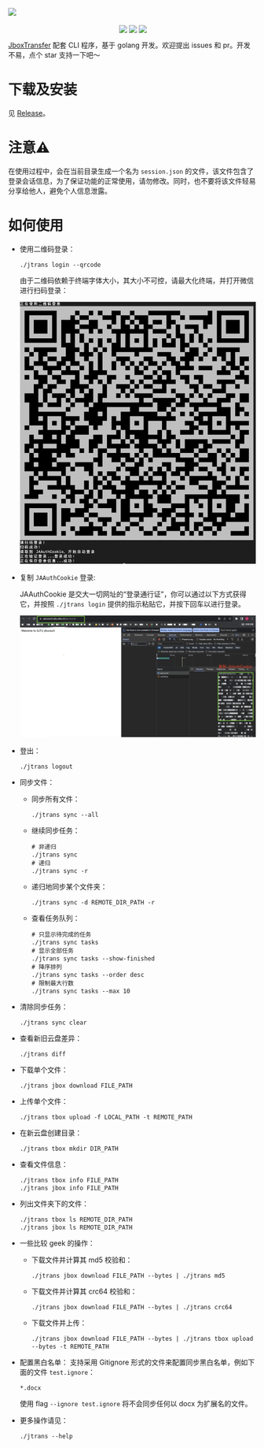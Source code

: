 ![](https://s2.loli.net/2023/10/18/RHFsPnmcJ5IUWAE.png)
<p align="center">
  <img align="center" src="https://img.shields.io/badge/go-1.19-blue" alt="">
  <img align="center" src="https://img.shields.io/github/stars/Okabe-Rintarou-0/JboxTransferCLI" /> 
  <img align="center" src="https://img.shields.io/github/v/release/Okabe-Rintarou-0/JboxTransferCLI?include_prereleases" /> 
  <img align="center" src="https://img.shields.io/github/downloads/Okabe-Rintarou-0/JboxTransferCLI/total" />
</p>

[JboxTransfer](https://github.com/1357310795/JboxTransfer) 配套 CLI 程序，基于 golang 开发。欢迎提出 issues 和 pr。开发不易，点个 star 支持一下吧～

# 下载及安装

见 [Release](https://github.com/Okabe-Rintarou-0/JboxTransferCLI/releases)。

# 注意⚠️
在使用过程中，会在当前目录生成一个名为 `session.json` 的文件，该文件包含了登录会话信息，为了保证功能的正常使用，请勿修改。同时，也不要将该文件轻易分享给他人，避免个人信息泄露。

# 如何使用

+ 使用二维码登录：

    ```shell
    ./jtrans login --qrcode
    ```

    由于二维码依赖于终端字体大小，其大小不可控，请最大化终端，并打开微信进行扫码登录：
    
    ![login](./images/login_w_qrcode.png)

+ 复制 `JAAuthCookie` 登录:

    JAAuthCookie 是交大一切网址的“登录通行证”，你可以通过以下方式获得它，并按照 `./jtrans login` 提供的指示粘贴它，并按下回车以进行登录。

    ![login](./images/login_w_cookie.png)

+ 登出：

    ```shell
    ./jtrans logout
    ```

+ 同步文件：
  + 同步所有文件：
  
    ```shell
    ./jtrans sync --all
    ```

  + 继续同步任务：
    ```shell
    # 非递归
    ./jtrans sync
    # 递归
    ./jtrans sync -r
    ```

  + 递归地同步某个文件夹：

    ```shell
    ./jtrans sync -d REMOTE_DIR_PATH -r
    ```

  + 查看任务队列：
    ```shell
    # 只显示待完成的任务
    ./jtrans sync tasks
    # 显示全部任务
    ./jtrans sync tasks --show-finished
    # 降序排列
    ./jtrans sync tasks --order desc
    # 限制最大行数
    ./jtrans sync tasks --max 10
    ```


+ 清除同步任务：

    ```shell
    ./jtrans sync clear
    ```

+ 查看新旧云盘差异：
    
    ```shell
    ./jtrans diff
    ```

+ 下载单个文件：

    ```shell
    ./jtrans jbox download FILE_PATH
    ```

+ 上传单个文件：

    ```shell
    ./jtrans tbox upload -f LOCAL_PATH -t REMOTE_PATH
    ```

+ 在新云盘创建目录：
    
    ```shell
    ./jtrans tbox mkdir DIR_PATH
    ```

+ 查看文件信息：
  
    ```shell
    ./jtrans tbox info FILE_PATH
    ./jtrans jbox info FILE_PATH
    ```

+ 列出文件夹下的文件：
  
    ```shell
    ./jtrans tbox ls REMOTE_DIR_PATH
    ./jtrans jbox ls REMOTE_DIR_PATH
    ```

+ 一些比较 geek 的操作：

    + 下载文件并计算其 md5 校验和：
        ```shell
        ./jtrans jbox download FILE_PATH --bytes | ./jtrans md5
        ```
    + 下载文件并计算其 crc64 校验和：
        ```shell
        ./jtrans jbox download FILE_PATH --bytes | ./jtrans crc64
        ```
    + 下载文件并上传：
        ```shell
        ./jtrans jbox download FILE_PATH --bytes | ./jtrans tbox upload --bytes -t REMOTE_PATH
        ```

+ 配置黑白名单：
    支持采用 Gitignore 形式的文件来配置同步黑白名单，例如下面的文件 `test.ignore`：
    ```
    *.docx
    ```

    使用 flag `--ignore test.ignore` 将不会同步任何以 docx 为扩展名的文件。

+ 更多操作请见：

    ```shell
    ./jtrans --help
    ```